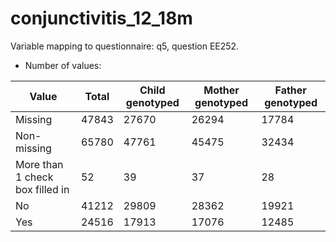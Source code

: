 # conjunctivitis_12_18m
Variable mapping to questionnaire: q5, question EE252.
- Number of values:

| Value | Total | Child genotyped | Mother genotyped | Father genotyped |
| ----- | ----- | --------------- | ---------------- | ---------------- |
| Missing | 47843 | 27670 | 26294 | 17784 |
| Non-missing | 65780 | 47761 | 45475 | 32434 |
| More than 1 check box filled in | 52 | 39 | 37 |28 |
| No | 41212 | 29809 | 28362 |19921 |
| Yes | 24516 | 17913 | 17076 |12485 |



